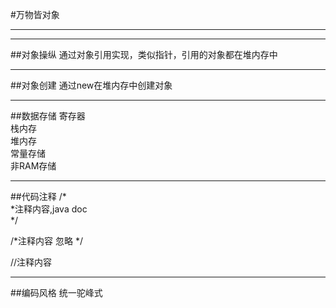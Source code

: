 #万物皆对象

----------
----------
##对象操纵
通过对象引用实现，类似指针，引用的对象都在堆内存中

----------
##对象创建
通过new在堆内存中创建对象

----------
##数据存储
寄存器  
栈内存  
堆内存  
常量存储  
非RAM存储

----------
##代码注释
/*  
 \*注释内容,java doc  
*/

/*注释内容
  忽略
*/

//注释内容  

----------
##编码风格
统一驼峰式
